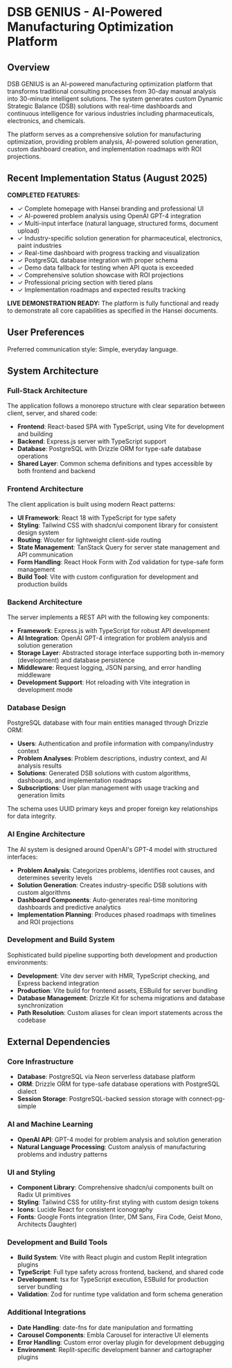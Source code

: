 # DSB GENIUS - AI-Powered Manufacturing Optimization Platform

## Overview

DSB GENIUS is an AI-powered manufacturing optimization platform that transforms traditional consulting processes from 30-day manual analysis into 30-minute intelligent solutions. The system generates custom Dynamic Strategic Balance (DSB) solutions with real-time dashboards and continuous intelligence for various industries including pharmaceuticals, electronics, and chemicals.

The platform serves as a comprehensive solution for manufacturing optimization, providing problem analysis, AI-powered solution generation, custom dashboard creation, and implementation roadmaps with ROI projections.

## Recent Implementation Status (August 2025)

**COMPLETED FEATURES:**
- ✓ Complete homepage with Hansei branding and professional UI
- ✓ AI-powered problem analysis using OpenAI GPT-4 integration
- ✓ Multi-input interface (natural language, structured forms, document upload)
- ✓ Industry-specific solution generation for pharmaceutical, electronics, paint industries
- ✓ Real-time dashboard with progress tracking and visualization
- ✓ PostgreSQL database integration with proper schema
- ✓ Demo data fallback for testing when API quota is exceeded
- ✓ Comprehensive solution showcase with ROI projections
- ✓ Professional pricing section with tiered plans
- ✓ Implementation roadmaps and expected results tracking

**LIVE DEMONSTRATION READY:**
The platform is fully functional and ready to demonstrate all core capabilities as specified in the Hansei documents.

## User Preferences

Preferred communication style: Simple, everyday language.

## System Architecture

### Full-Stack Architecture
The application follows a monorepo structure with clear separation between client, server, and shared code:

- **Frontend**: React-based SPA with TypeScript, using Vite for development and building
- **Backend**: Express.js server with TypeScript support
- **Database**: PostgreSQL with Drizzle ORM for type-safe database operations
- **Shared Layer**: Common schema definitions and types accessible by both frontend and backend

### Frontend Architecture
The client application is built using modern React patterns:

- **UI Framework**: React 18 with TypeScript for type safety
- **Styling**: Tailwind CSS with shadcn/ui component library for consistent design system
- **Routing**: Wouter for lightweight client-side routing
- **State Management**: TanStack Query for server state management and API communication
- **Form Handling**: React Hook Form with Zod validation for type-safe form management
- **Build Tool**: Vite with custom configuration for development and production builds

### Backend Architecture
The server implements a REST API with the following key components:

- **Framework**: Express.js with TypeScript for robust API development
- **AI Integration**: OpenAI GPT-4 integration for problem analysis and solution generation
- **Storage Layer**: Abstracted storage interface supporting both in-memory (development) and database persistence
- **Middleware**: Request logging, JSON parsing, and error handling middleware
- **Development Support**: Hot reloading with Vite integration in development mode

### Database Design
PostgreSQL database with four main entities managed through Drizzle ORM:

- **Users**: Authentication and profile information with company/industry context
- **Problem Analyses**: Problem descriptions, industry context, and AI analysis results
- **Solutions**: Generated DSB solutions with custom algorithms, dashboards, and implementation roadmaps  
- **Subscriptions**: User plan management with usage tracking and generation limits

The schema uses UUID primary keys and proper foreign key relationships for data integrity.

### AI Engine Architecture
The AI system is designed around OpenAI's GPT-4 model with structured interfaces:

- **Problem Analysis**: Categorizes problems, identifies root causes, and determines severity levels
- **Solution Generation**: Creates industry-specific DSB solutions with custom algorithms
- **Dashboard Components**: Auto-generates real-time monitoring dashboards and predictive analytics
- **Implementation Planning**: Produces phased roadmaps with timelines and ROI projections

### Development and Build System
Sophisticated build pipeline supporting both development and production environments:

- **Development**: Vite dev server with HMR, TypeScript checking, and Express backend integration
- **Production**: Vite build for frontend assets, ESBuild for server bundling
- **Database Management**: Drizzle Kit for schema migrations and database synchronization
- **Path Resolution**: Custom aliases for clean import statements across the codebase

## External Dependencies

### Core Infrastructure
- **Database**: PostgreSQL via Neon serverless database platform
- **ORM**: Drizzle ORM for type-safe database operations with PostgreSQL dialect
- **Session Storage**: PostgreSQL-backed session storage with connect-pg-simple

### AI and Machine Learning
- **OpenAI API**: GPT-4 model for problem analysis and solution generation
- **Natural Language Processing**: Custom analysis of manufacturing problems and industry patterns

### UI and Styling
- **Component Library**: Comprehensive shadcn/ui components built on Radix UI primitives
- **Styling**: Tailwind CSS for utility-first styling with custom design tokens
- **Icons**: Lucide React for consistent iconography
- **Fonts**: Google Fonts integration (Inter, DM Sans, Fira Code, Geist Mono, Architects Daughter)

### Development and Build Tools
- **Build System**: Vite with React plugin and custom Replit integration plugins
- **TypeScript**: Full type safety across frontend, backend, and shared code
- **Development**: tsx for TypeScript execution, ESBuild for production server bundling
- **Validation**: Zod for runtime type validation and form schema generation

### Additional Integrations
- **Date Handling**: date-fns for date manipulation and formatting
- **Carousel Components**: Embla Carousel for interactive UI elements
- **Error Handling**: Custom error overlay plugin for development debugging
- **Environment**: Replit-specific development banner and cartographer plugins